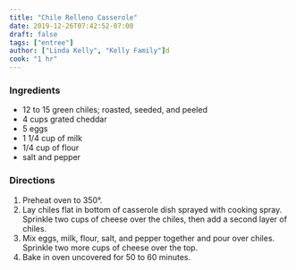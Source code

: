 ```yaml
---
title: "Chile Relleno Casserole"
date: 2019-12-26T07:42:52-07:00
draft: false
tags: ["entree"]
author: ["Linda Kelly", "Kelly Family"]d
cook: "1 hr"
---
```


### Ingredients
- 12 to 15 green chiles; roasted, seeded, and peeled
- 4 cups grated cheddar
- 5 eggs
- 1 1/4 cup of milk
- 1/4 cup of flour
- salt and pepper

### Directions
1. Preheat oven to 350°.
1. Lay chiles flat in bottom of casserole dish sprayed with cooking spray. Sprinkle two cups of cheese over the chiles, then add a second layer of chiles. 
1. Mix eggs, milk, flour, salt, and pepper together and pour over chiles. Sprinkle two more cups of cheese over the top.
1. Bake in oven uncovered for 50 to 60 minutes.
